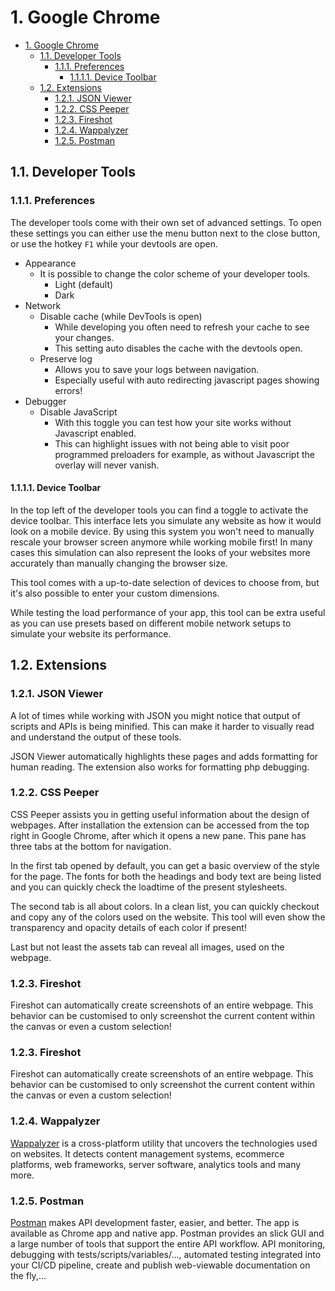 # 1. Google Chrome

<!-- TOC -->

- [1. Google Chrome](#1-google-chrome)
    - [1.1. Developer Tools](#11-developer-tools)
        - [1.1.1. Preferences](#111-preferences)
            - [1.1.1.1. Device Toolbar](#1111-device-toolbar)
    - [1.2. Extensions](#12-extensions)
        - [1.2.1. JSON Viewer](#121-json-viewer)
        - [1.2.2. CSS Peeper](#122-css-peeper)
        - [1.2.3. Fireshot](#123-fireshot)
        - [1.2.4. Wappalyzer](#124-wappalyzer)
        - [1.2.5. Postman](#125-postman)

<!-- /TOC -->

## 1.1. Developer Tools

### 1.1.1. Preferences

The developer tools come with their own set of advanced settings. To open these settings you can either use the menu button next to the close button, or use the hotkey `F1` while your devtools are open.

- Appearance
  - It is possible to change the color scheme of your developer tools.
    - Light (default)
    - Dark 
- Network
  - Disable cache (while DevTools is open)
    - While developing you often need to refresh your cache to see your changes.
    - This setting auto disables the cache with the devtools open.
  - Preserve log
    - Allows you to save your logs between navigation.
    - Especially useful with auto redirecting javascript pages showing errors!
- Debugger
  - Disable JavaScript
    - With this toggle you can test how your site works without Javascript enabled.
    - This can highlight issues with not being able to visit poor programmed preloaders for example, as without Javascript the overlay will never vanish.

#### 1.1.1.1. Device Toolbar

In the top left of the developer tools you can find a toggle to activate the device toolbar. This interface lets you simulate any website as how it would look on a mobile device. By using this system you won't need to manually rescale your browser screen anymore while working mobile first! In many cases this simulation can also represent the looks of your websites more accurately than manually changing the browser size.

This tool comes with a up-to-date selection of devices to choose from, but it's also possible to enter your custom dimensions.

While testing the load performance of your app, this tool can be extra useful as you can use presets based on different mobile network setups to simulate your website its performance.

## 1.2. Extensions

### 1.2.1. JSON Viewer

A lot of times while working with JSON you might notice that output of scripts and APIs is being minified. This can make it harder to visually read and understand the output of these tools.

JSON Viewer automatically highlights these pages and adds formatting for human reading. The extension also works for formatting php debugging.

### 1.2.2. CSS Peeper

CSS Peeper assists you in getting useful information about the design of webpages. After installation the extension can be accessed from the top right in Google Chrome, after which it opens a new pane. This pane has three tabs at the bottom for navigation.

In the first tab opened by default, you can get a basic overview of the style for the page. The fonts for both the headings and body text are being listed and you can quickly check the loadtime of the present stylesheets.

The second tab is all about colors. In a clean list, you can quickly checkout and copy any of the colors used on the website. This tool will even show the transparency and opacity details of each color if present!

Last but not least the assets tab can reveal all images, used on the webpage.

### 1.2.3. Fireshot

Fireshot can automatically create screenshots of an entire webpage. This behavior can be customised to only screenshot the current content within the canvas or even a custom selection!

### 1.2.3. Fireshot

Fireshot can automatically create screenshots of an entire webpage. This behavior can be customised to only screenshot the current content within the canvas or even a custom selection!

### 1.2.4. Wappalyzer

[Wappalyzer](https://wappalyzer.com) is a cross-platform utility that uncovers the technologies used on websites. It detects content management systems, ecommerce platforms, web frameworks, server software, analytics tools and many more. 

### 1.2.5. Postman

[Postman](https://www.getpostman.com) makes API development faster, easier, and better. The app is available as Chrome app and native app. Postman provides an slick GUI and a large number of tools that support the entire API workflow. API monitoring, debugging with tests/scripts/variables/..., automated testing integrated into your CI/CD pipeline, create and publish web-viewable documentation on the fly,...
